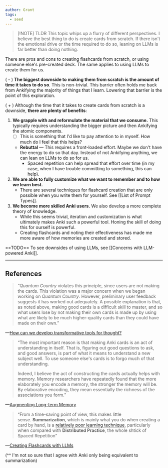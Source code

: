 ```yaml
---
author: Grant
tags:
  - seed
---
```


> [!NOTE] TLDR
> This topic whips up a flurry of different perspectives. I believe the best thing to do is create cards from scratch. If there isn't the emotional drive or the time required to do so, leaning on LLMs is far better than doing nothing.

There are pros and cons to creating flashcards from scratch, or using someone else's pre-created deck. The same applies to using LLMs to create them for us.

( - ) **The biggest downside to making them from scratch is the amount of time it takes to do so**. This is non-trivial. This barrier often holds me back from Ankifying the majority of things that I learn. Lowering that barrier is the point of this exploration.  

( + ) Although the time that it takes to create cards from scratch is a downside, **there are plenty of benefits**:

1.  **We grapple with and reformulate the material that we consume.** This typically requires understanding the bigger picture and then Ankifying the atomic components.
	- [ ] This is something that I'd like to pay attention to in myself. How much do I feel that this helps?
	- **Rebuttal** — This requires a front-loaded effort. Maybe we don't have the energy to do so that day. Instead of not Ankifying anything, we can lean on LLMs to do so for us.
		- Spaced repetition can help spread that effort over time (in my case, when I have trouble committing to something, this can help).
2. **We are able to fully customize what we want to remember and to how we learn best.**
	- There are several techniques for flashcard creation that are only possible when you write them for yourself. See [[List of Prompt Types]].
3. **We become more skilled Anki users.** We also develop a more complete theory of knowledge.
	- While this seems trivial, iteration and customization is what ultimately makes Anki such a powerful tool. Honing the skill of doing this for ourself is powerful.
	- Creating flashcards and noting their effectiveness has made me more aware of how memories are created and stored. 

==TODO==
To see downsides of using LLMs, see [[Concerns with LLM-powered Anki]].

---
## References

>“_Quantum Country_ violates this principle, since users are not making the cards. This violation was a major concern when we began working on _Quantum Country_. However, preliminary user feedback suggests it has worked out adequately. A possible explanation is that, as noted above, making good cards is a difficult skill to master, and so what users lose by not making their own cards is made up by using what are likely to be much higher-quality cards than they could have made on their own.”

—[How can we develop transformative tools for thought?](https://numinous.productions/ttft/)

>“The most important reason is that making Anki cards is an act of understanding in itself. That is, figuring out good questions to ask, and good answers, is part of what it means to understand a new subject well. To use someone else's cards is to forgo much of that understanding.
>
>Indeed, I believe the act of constructing the cards actually helps with memory. Memory researchers have repeatedly found that the more elaborately you encode a memory, the stronger the memory will be. By elaborative encoding, they mean essentially the richness of the associations you form.”

—[Augmenting Long-term Memory](https://augmentingcognition.com/ltm.html)

>“From a time-saving point of view, this makes little sense. **Summarization**, which is mainly what you do when creating a card by hand, is a [relatively poor learning technique](https://pubmed.ncbi.nlm.nih.gov/26173288/), particularly when compared with **Distributed Practice**, the whole shtick of Spaced Repetition”

—[Creating Flashcards with LLMs](https://www.lesswrong.com/posts/hGhBhLsgNWLCJ3g9b/creating-flashcards-with-llms)

(^^ I'm not so sure that I agree with Anki only being equivalent to summarization)
